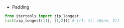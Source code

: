 - Padding
```python
from itertools import zip_longest
list(zip_longest([1], [1,2])) # [(1, 1), (None, 2)]
```
